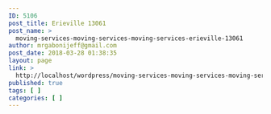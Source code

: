 ```yaml
---
ID: 5106
post_title: Erieville 13061
post_name: >
  moving-services-moving-services-moving-services-erieville-13061
author: mrgabonijeff@gmail.com
post_date: 2018-03-28 01:38:35
layout: page
link: >
  http://localhost/wordpress/moving-services-moving-services-moving-services-erieville-13061/
published: true
tags: [ ]
categories: [ ]
---
```

